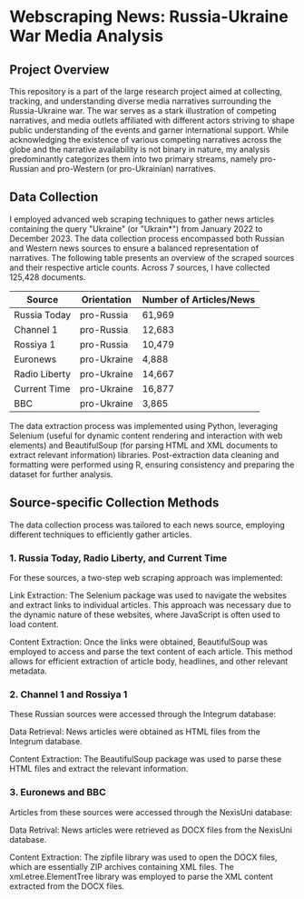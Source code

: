 # Webscraping News: Russia-Ukraine War Media Analysis

## Project Overview 

This repository is a part of the large research project aimed at collecting, tracking, and understanding diverse media narratives surrounding the Russia-Ukraine war. The war serves as a stark illustration of competing narratives, and media outlets affiliated with different actors striving to shape public understanding of the events and garner international support. While acknowledging the existence of various competing narratives across the globe and the narrative availability is not binary in nature, my analysis predominantly categorizes them into two primary streams, namely pro-Russian and pro-Western (or pro-Ukrainian) narratives.

## Data Collection 

I employed advanced web scraping techniques to gather news articles containing the query "Ukraine" (or "Ukrain*") from January 2022 to December 2023. The data collection process encompassed both Russian and Western news sources to ensure a balanced representation of narratives. The following table presents an overview of the scraped sources and their respective article counts. Across 7 sources, I have collected 125,428 documents. 

| Source        | Orientation        | Number of Articles/News |
| ------------- | ------------- | ------------- |
| Russia Today  | pro-Russia    | 61,969        |
| Channel 1     | pro-Russia    | 12,683        |
| Rossiya 1     | pro-Russia    | 10,479        |  
| Euronews      | pro-Ukraine   | 4,888         |
| Radio Liberty | pro-Ukraine   | 14,667        |
| Current Time  | pro-Ukraine   | 16,877        |
| BBC           | pro-Ukraine   | 3,865         |

The data extraction process was implemented using Python, leveraging Selenium (useful for dynamic content rendering and interaction with web elements) and BeautifulSoup (for parsing HTML and XML documents to extract relevant information) libraries. Post-extraction data cleaning and formatting were performed using R, ensuring consistency and preparing the dataset for further analysis.

## Source-specific Collection Methods

The data collection process was tailored to each news source, employing different techniques to efficiently gather articles. 

### 1. Russia Today, Radio Liberty, and Current Time
For these sources, a two-step web scraping approach was implemented:

Link Extraction: The Selenium package was used to navigate the websites and extract links to individual articles.
This approach was necessary due to the dynamic nature of these websites, where JavaScript is often used to load content.

Content Extraction: Once the links were obtained, BeautifulSoup was employed to access and parse the text content of each article. This method allows for efficient extraction of article body, headlines, and other relevant metadata.

### 2. Channel 1 and Rossiya 1
These Russian sources were accessed through the Integrum database:

Data Retrieval: News articles were obtained as HTML files from the Integrum database.

Content Extraction: The BeautifulSoup package was used to parse these HTML files and extract the relevant information.

### 3. Euronews and BBC
Articles from these sources were accessed through the NexisUni database:

Data Retrival: News articles were retrieved as DOCX files from the NexisUni database.

Content Extraction:
The zipfile library was used to open the DOCX files, which are essentially ZIP archives containing XML files.
The xml.etree.ElementTree library was employed to parse the XML content extracted from the DOCX files.


